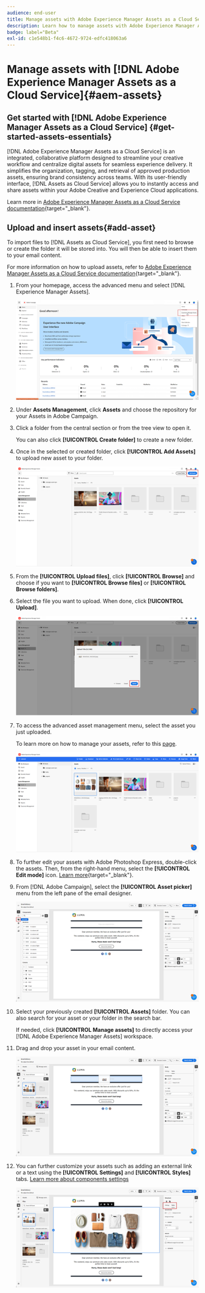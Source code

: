```yaml
---
audience: end-user
title: Manage assets with Adobe Experience Manager Assets as a Cloud Service
description: Learn how to manage assets with Adobe Experience Manager Assets as a Cloud Service
badge: label="Beta"
exl-id: c1e548b1-f4c6-4672-9724-edfc418063a6
---
```

# Manage assets with [!DNL Adobe Experience Manager Assets as a Cloud Service]{#aem-assets}

## Get started with [!DNL Adobe Experience Manager Assets as a Cloud Service] {#get-started-assets-essentials}

[!DNL Adobe Experience Manager Assets as a Cloud Service] is an integrated, collaborative platform designed to streamline your creative workflow and centralize digital assets for seamless experience delivery. It simplifies the organization, tagging, and retrieval of approved production assets, ensuring brand consistency across teams. With its user-friendly interface, [!DNL Assets as Cloud Service] allows you to instantly access and share assets within your Adobe Creative and Experience Cloud applications.

Learn more in [Adobe Experience Manager Assets as a Cloud Service documentation](https://experienceleague.adobe.com/docs/experience-manager-cloud-service/email/assets/home.html){target="_blank"}.

## Upload and insert assets{#add-asset}

To import files to [!DNL Assets as Cloud Service], you first need to browse or create the folder it will be stored into. You will then be able to insert them to your email content.

For more information on how to upload assets, refer to [Adobe Experience Manager Assets as a Cloud Service documentation](https://experienceleague.adobe.com/docs/experience-manager-cloud-service/email/assets/assets-view/add-delete-assets-view.html){target="_blank"}.

1. From your homepage, access the advanced menu and select [!DNL Experience Manager Assets].

    ![](assets/assets_1.png)

1. Under **Assets Management**, click **Assets** and choose the repository for your Assets in Adobe Campaign.

1. Click a folder from the central section or from the tree view to open it.

    You can also click **[!UICONTROL Create folder]** to create a new folder.

1. Once in the selected or created folder, click **[!UICONTROL Add Assets]** to upload new asset to your folder.

    ![](assets/assets_2.png)

1. From the **[!UICONTROL Upload files]**, click **[!UICONTROL Browse]** and choose if you want to **[!UICONTROL Browse files]** or **[!UICONTROL Browse folders]**.

1. Select the file you want to upload. When done, click **[!UICONTROL Upload]**. 

    ![](assets/assets_3.png)

1. To access the advanced asset management menu, select the asset you just uploaded.

    To learn more on how to manage your assets, refer to this [page](https://experienceleague.adobe.com/docs/experience-manager-cloud-service/email/assets/assets-view/manage-organize-assets-view.html).

    ![](assets/assets_4.png)

1. To further edit your assets with Adobe Photoshop Express, double-click the assets. Then, from the right-hand menu, select the **[!UICONTROL Edit mode]** icon. [Learn more](https://experienceleague.adobe.com/docs/experience-manager-cloud-service/email/assets/assets-view/edit-images-assets-view.html#edit-using-express){target="_blank"}.

1. From [!DNL Adobe Campaign], select the **[!UICONTROL Asset picker]** menu from the left pane of the email designer.

    ![](assets/assets_6.png)

1. Select your previously created **[!UICONTROL Assets]** folder. You can also search for your asset or your folder in the search bar.

    If needed, click  **[!UICONTROL Manage assets]** to directly access your [!DNL Adobe Experience Manager Assets] workspace.

1. Drag and drop your asset in your email content.

    ![](assets/assets_5.png)

1. You can further customize your assets such as adding an external link or a text using the **[!UICONTROL Settings]** and **[!UICONTROL Styles]** tabs. [Learn more about components settings](../email/content-components.md)

    ![](assets/assets_7.png)
